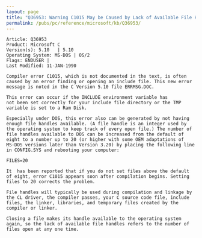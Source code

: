 ```yaml
---
layout: page
title: "Q36953: Warning C1015 May be Caused by Lack of Available File Handles"
permalink: /pubs/pc/reference/microsoft/kb/Q36953/
---
```


	Article: Q36953
	Product: Microsoft C
	Version(s): 5.10   | 5.10
	Operating System: MS-DOS | OS/2
	Flags: ENDUSER |
	Last Modified: 11-JAN-1990
	
	Compiler error C1015, which is not documented in the text, is often
	caused by an error finding or opening an include file. This new error
	message is noted in the C Version 5.10 file ERRMSG.DOC.
	
	This error can occur if the INCLUDE environment variable has
	not been set correctly for your include file directory or the TMP
	variable is set to a Ram Disk.
	
	Especially under DOS, this error also can be generated by not having
	enough file handles available. (A file handle is an integer used by
	the operating system to keep track of every open file.) The number of
	file handles available to DOS can be increased from the default of
	eight to a number up to 20 (or higher with some OEM adaptations of
	MS-DOS versions later than Version 3.20) by placing the following line
	in CONFIG.SYS and rebooting your computer:
	
	FILES=20
	
	It  has been reported that if you do not set files above the default
	of eight, error C1015 appears soon after compilation begins. Setting
	files to 20 corrects the problem.
	
	File handles will typically be used during compilation and linkage by
	the CL driver, the compiler passes, your C source code file, include
	files, the linker, libraries, and temporary files created by the
	compiler or linker.
	
	Closing a file makes its handle available to the operating system
	again, so the lack of available file handles refers to the number of
	files open at any one time.
